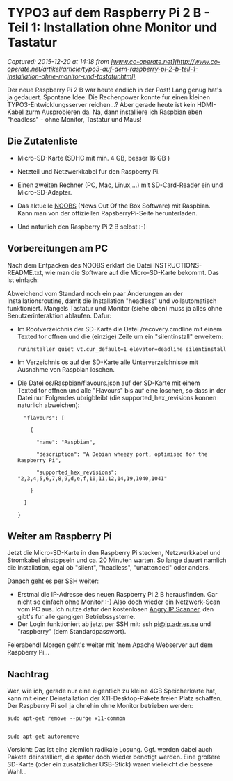 # TYPO3 auf dem Raspberry Pi 2 B - Teil 1: Installation ohne Monitor und Tastatur

_Captured: 2015-12-20 at 14:18 from [www.co-operate.net](http://www.co-operate.net/artikel/article/typo3-auf-dem-raspberry-pi-2-b-teil-1-installation-ohne-monitor-und-tastatur.html)_

Der neue Raspberry Pi 2 B war heute endlich in der Post! Lang genug hat's ja gedauert. Spontane Idee: Die Rechenpower konnte fur einen kleinen TYPO3-Entwicklungsserver reichen...? Aber gerade heute ist kein HDMI-Kabel zurm Ausprobieren da. Na, dann installiere ich Raspbian eben "headless" - ohne Monitor, Tastatur und Maus!

## Die Zutatenliste

  * Micro-SD-Karte (SDHC mit min. 4 GB, besser 16 GB ) 
  * Netzteil und Netzwerkkabel fur den Raspberry Pi.
  * Einen zweiten Rechner (PC, Mac, Linux,...) mit SD-Card-Reader ein und Micro-SD-Adapter.

  * Das aktuelle [NOOBS](http://www.raspberrypi.org/downloads/) (News Out Of the Box Software) mit Raspbian. Kann man von der offiziellen RapsberryPi-Seite herunterladen.
  * Und naturlich den Raspberry Pi 2 B selbst :-)

## Vorbereitungen am PC

Nach dem Entpacken des NOOBS erklart die Datei INSTRUCTIONS-README.txt, wie man die Software auf die Micro-SD-Karte bekommt. Das ist einfach:

Abweichend vom Standard noch ein paar Änderungen an der Installationsroutine, damit die Installation "headless" und vollautomatisch funktioniert. Mangels Tastatur und Monitor (siehe oben) muss ja alles ohne Benutzerinteraktion ablaufen. Dafur:

  * Im Rootverzeichnis der SD-Karte die Datei /recovery.cmdline mit einem Texteditor offnen und die (einzige) Zeile um ein "silentinstall" erweitern: 
    
        runinstaller quiet vt.cur_default=1 elevator=deadline silentinstall

  * Im Verzeichnis os auf der SD-Karte alle Unterverzeichnisse mit Ausnahme von Raspbian loschen.
  * Die Datei os/Raspbian/flavours.json auf der SD-Karte mit einem Texteditor offnen und alle "Flavours" bis auf eine loschen, so dass in der Datei nur Folgendes ubrigbleibt (die supported_hex_revisions konnen naturlich abweichen):  

    
          "flavours": [
    
            {
    
              "name": "Raspbian",
    
              "description": "A Debian wheezy port, optimised for the Raspberry Pi",
    
              "supported_hex_revisions": "2,3,4,5,6,7,8,9,d,e,f,10,11,12,14,19,1040,1041"
    
            }
    
          ]
    
        }

## Weiter am Raspberry Pi

Jetzt die Micro-SD-Karte in den Raspberry Pi stecken, Netzwerkkabel und Stromkabel einstopseln und ca. 20 Minuten warten. So lange dauert namlich die Installation, egal ob "silent", "headless", "unattended" oder anders.

Danach geht es per SSH weiter:

  * Erstmal die IP-Adresse des neuen Raspberry Pi 2 B herausfinden. Gar nicht so einfach ohne Monitor :-) Also doch wieder ein Netzwerk-Scan vom PC aus. Ich nutze dafur den kostenlosen [Angry IP Scanner](http://angryip.org/download/), den gibt's fur alle gangigen Betriebssysteme.
  * Der Login funktioniert ab jetzt per SSH mit: ssh pi@ip.adr.es.se und "raspberry" (dem Standardpasswort).

Feierabend! Morgen geht's weiter mit 'nem Apache Webserver auf dem Raspberry Pi...

## Nachtrag

Wer, wie ich, gerade nur eine eigentlich zu kleine 4GB Speicherkarte hat, kann mit einer Deinstallation der X11-Desktop-Pakete freien Platz schaffen. Der Raspberry Pi soll ja ohnehin ohne Monitor betrieben werden:
    
    
    sudo apt-get remove --purge x11-common
    
    
    sudo apt-get autoremove

Vorsicht: Das ist eine ziemlich radikale Losung. Ggf. werden dabei auch Pakete deinstalliert, die spater doch wieder benotigt werden. Eine großere SD-Karte (oder ein zusatzlicher USB-Stick) waren vielleicht die bessere Wahl...
